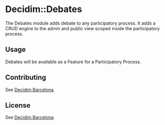 # Decidim::Debates
The Debates module adds debate to any participatory process. It adds a CRUD engine to the admin and public view scoped inside the participatory process.

## Usage
Debates will be available as a Feature for a Participatory Process.

## Contributing
See [Decidim
Barcelona](https://github.com/AjuntamentDeMataro/decidim-mataro).

## License
See [Decidim
Barcelona](https://github.com/AjuntamentDeMataro/decidim-mataro).
